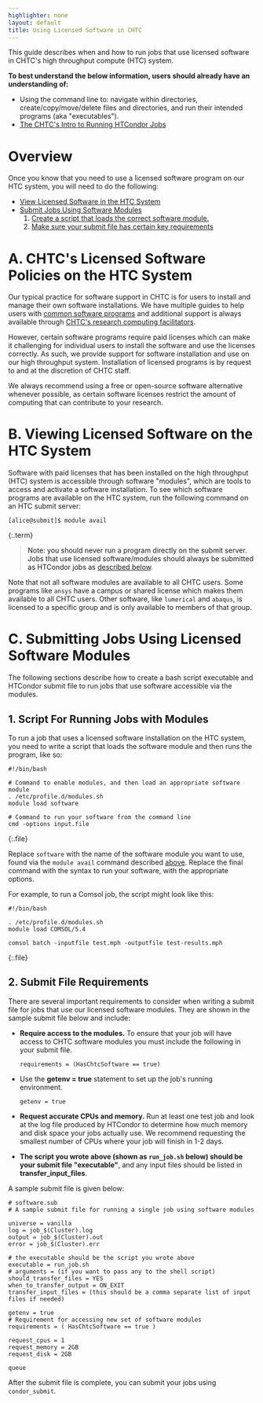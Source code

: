 ```yaml
---
highlighter: none
layout: default
title: Using Licensed Software in CHTC
---
```



This guide describes when and how to run jobs that use licensed software in
CHTC's high throughput compute (HTC) system.

**To best understand the below information, users should already have an
understanding of:**

-   Using the command line to: navigate within directories,
    create/copy/move/delete files and directories, and run their
    intended programs (aka \"executables\").
-   [The CHTC\'s Intro to Running HTCondor Jobs](/helloworld.shtml)

Overview
========

Once you know that you need to use a licensed software program on our
HTC system, you will need to do the following:

-   [View Licensed Software in the HTC System](#access)
-   [Submit Jobs Using Software Modules](#submission)
    1.  [Create a script that loads the correct software
        module.](#script)
    2.  [Make sure your submit file has certain key
        requirements](#submit)


<a name="policies"/>

A. CHTC\'s Licensed Software Policies on the HTC System
=======================================================

Our typical practice for software support in CHTC is for users to
install and manage their own software installations. We have multiple
guides to help users with [common software
programs](/howto_overview.shtml) and additional support is always
available through [CHTC\'s research computing
facilitators](/get-help.shtml).

However, certain software programs require paid licenses which can make
it challenging for individual users to install the software and use the
licenses correctly. As such, we provide support for software
installation and use on our high throughput system. Installation of
licensed programs is by request to and at the discretion of CHTC staff.

We always recommend using a free or open-source software alternative
whenever possible, as certain software licenses restrict the amount of
computing that can contribute to your research.

<a name="access"/>

B. Viewing Licensed Software on the HTC System
==============================================

Software with paid licenses that has been installed on the high
throughput (HTC) system is accessible through software \"modules\",
which are tools to access and activate a software installation. To see
which software programs are available on the HTC system, run the
following command on an HTC submit server:

``` 
[alice@submit]$ module avail
```
{:.term}

> Note: you should never run a program directly on the submit server.
> Jobs that use licensed software/modules should always be submitted as
> HTCondor jobs as [described below](#submission).

Note that not all software modules are available to all CHTC users. Some
programs like `ansys` have a campus or shared license which makes them
available to all CHTC users. Other software, like `lumerical` and
`abaqus`, is licensed to a specific group and is only available to
members of that group. 

<a name="submission"/>

C. Submitting Jobs Using Licensed Software Modules
==================================================

The following sections describe how to create a bash script executable
and HTCondor submit file to run jobs that use software accessible via
the modules.

<a name="script"/>

**1. Script For Running Jobs with Modules**
---------------------------------------

To run a job that uses a licensed software installation on the HTC
system, you need to write a script that loads the software module and
then runs the program, like so:

``` 
#!/bin/bash

# Command to enable modules, and then load an appropriate software module
. /etc/profile.d/modules.sh
module load software

# Command to run your software from the command line
cmd -options input.file
```
{:.file}

Replace `software` with the name of the software module you want to use,
found via the `module avail` command described [above](#access). Replace
the final command with the syntax to run your software, with the
appropriate options.

For example, to run a Comsol job, the script might look like this:

``` 
#!/bin/bash

. /etc/profile.d/modules.sh
module load COMSOL/5.4

comsol batch -inputfile test.mph -outputfile test-results.mph
```
{:.file}

<a name="submit"/>

**2. Submit File Requirements**
---------------------------

There are several important requirements to consider when writing a
submit file for jobs that use our licensed software modules. They are
shown in the sample submit file below and include:

-   **Require access to the modules.** To ensure that your job will have
    access to CHTC software modules you must include the following in
    your submit file.

    ``` {.sub}
    requirements = (HasChtcSoftware == true)
    ```

-   Use the **getenv = true** statement to set up the job\'s running
    environment.

    ``` {.sub}
    getenv = true
    ```

-   **Request accurate CPUs and memory.** Run at least one test job and
    look at the log file produced by HTCondor to determine how much
    memory and disk space your jobs actually use. We recommend
    requesting the smallest number of CPUs where your job will finish in
    1-2 days.
-   **The script you wrote above (shown as `run_job.sh` below) should be
    your submit file \"executable\"**, and any input files should be
    listed in **transfer\_input\_files**.

A sample submit file is given below:

``` {.sub}
# software.sub
# A sample submit file for running a single job using software modules

universe = vanilla
log = job_$(Cluster).log
output = job_$(Cluster).out
error = job_$(Cluster).err

# the executable should be the script you wrote above
executable = run_job.sh
# arguments = (if you want to pass any to the shell script)
should_transfer_files = YES
when_to_transfer_output = ON_EXIT
transfer_input_files = (this should be a comma separate list of input files if needed)

getenv = true
# Requirement for accessing new set of software modules
requirements = ( HasChtcSoftware == true ) 

request_cpus = 1
request_memory = 2GB
request_disk = 2GB

queue
```

After the submit file is complete, you can submit your jobs using
`condor_submit`.
